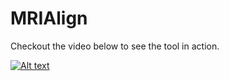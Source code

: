 # MRIAlign
Checkout the video below to see the tool in action.

[![Alt text](https://i.ytimg.com/vi/DsP2mXugeQY/maxresdefault.jpg)](https://www.youtube.com/watch?v=DsP2mXugeQY)

